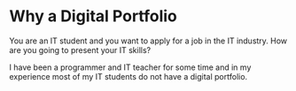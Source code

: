 # Why a Digital Portfolio
 You are an IT student and you want to apply for a job in the IT industry. How are you going to present your IT skills?

I have been a programmer and IT teacher for some time and in my experience most of my IT students do not have a digital portfolio.
